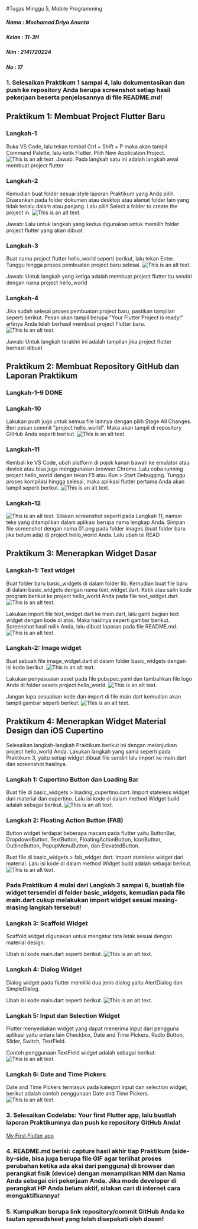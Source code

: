 #Tugas Minggu 5, Mobile Programming

##### Nama  : Mochamad Driya Ananta
##### Kelas : TI-3H
##### Nim   : 2141720224
##### No    : 17


### 1.  Selesaikan Praktikum 1 sampai 4, lalu dokumentasikan dan push ke repository Anda berupa screenshot setiap hasil pekerjaan beserta penjelasannya di file README.md!

## Praktikum 1: Membuat Project Flutter Baru

### Langkah-1
Buka VS Code, lalu tekan tombol Ctrl + Shift + P maka akan tampil Command Palette, lalu ketik Flutter. Pilih New Application Project.
![This is an alt text.](Praktikum/docs/p1-l1.png)
Jawab:
Pada langkah satu ini adalah langkah awal membuat project flutter
 
### Langkah-2
Kemudian buat folder sesuai style laporan Praktikum yang Anda pilih. Disarankan pada folder dokumen atau desktop atau alamat folder lain yang tidak terlalu dalam atau panjang. Lalu pilih Select a folder to create the project in.
![This is an alt text.](Praktikum/docs/p1-l2.png)


Jawab:
Lalu untuk langkah yang kedua digunakan untuk memilih folder project flutter yang akan dibuat

### Langkah-3
Buat nama project flutter hello_world seperti berikut, lalu tekan Enter. Tunggu hingga proses pembuatan project baru selesai.
![This is an alt text.](Praktikum/docs/p1-l3.png)

Jawab:
Untuk langkah yang ketiga adalah membuat project flutter itu sendiri dengan nama project hello_world


### Langkah-4
Jika sudah selesai proses pembuatan project baru, pastikan tampilan seperti berikut. Pesan akan tampil berupa "Your Flutter Project is ready!" artinya Anda telah berhasil membuat project Flutter baru.
![This is an alt text.](Praktikum/docs/p1-l4.png)

Jawab:
Untuk langkah terakhir ini adalah tampilan jika project flutter berhasil dibuat

## Praktikum 2: Membuat Repository GitHub dan Laporan Praktikum

### Langkah-1-9 DONE

### Langkah-10
Lakukan push juga untuk semua file lainnya dengan pilih Stage All Changes. Beri pesan commit "project hello_world". Maka akan tampil di repository GitHub Anda seperti berikut.
![This is an alt text.](Praktikum/docs/p2-l1.png)

### Langkah-11
Kembali ke VS Code, ubah platform di pojok kanan bawah ke emulator atau device atau bisa juga menggunakan browser Chrome. Lalu coba running project hello_world dengan tekan F5 atau Run > Start Debugging. Tunggu proses kompilasi hingga selesai, maka aplikasi flutter pertama Anda akan tampil seperti berikut.
![This is an alt text.](Praktikum/docs/p2-l2.png)

### Langkah-12
![This is an alt text.](Praktikum/docs/p2-l3.png)
Silakan screenshot seperti pada Langkah 11, namun teks yang ditampilkan dalam aplikasi berupa nama lengkap Anda. Simpan file screenshot dengan nama 01.png pada folder images (buat folder baru jika belum ada) di project hello_world Anda. Lalu ubah isi READ

## Praktikum 3: Menerapkan Widget Dasar

### Langkah-1: Text widget
Buat folder baru basic_widgets di dalam folder lib. Kemudian buat file baru di dalam basic_widgets dengan nama text_widget.dart. Ketik atau salin kode program berikut ke project hello_world Anda pada file text_widget.dart.
![This is an alt text.](Praktikum/docs/p3-l1.png)

Lakukan import file text_widget.dart ke main.dart, lalu ganti bagian text widget dengan kode di atas. Maka hasilnya seperti gambar berikut. Screenshot hasil milik Anda, lalu dibuat laporan pada file README.md.
![This is an alt text.](Praktikum/docs/p3-l1-2.png)

### Langkah-2: Image widget
Buat sebuah file image_widget.dart di dalam folder basic_widgets dengan isi kode berikut.
![This is an alt text.](Praktikum/docs/p3-l2-1.png)

Lakukan penyesuaian asset pada file pubspec.yaml dan tambahkan file logo Anda di folder assets project hello_world.
![This is an alt text.](Praktikum/docs/p3-l2-2.png)

Jangan lupa sesuaikan kode dan import di file main.dart kemudian akan tampil gambar seperti berikut.
![This is an alt text.](Praktikum/docs/p3-l2-3.png)

## Praktikum 4: Menerapkan Widget Material Design dan iOS Cupertino
Selesaikan langkah-langkah Praktikum berikut ini dengan melanjutkan project hello_world Anda. Lakukan langkah yang sama seperti pada Praktikum 3, yaitu setiap widget dibuat file sendiri lalu import ke main.dart dan screenshot hasilnya.

### Langkah 1: Cupertino Button dan Loading Bar
Buat file di basic_widgets > loading_cupertino.dart. Import stateless widget dari material dan cupertino. Lalu isi kode di dalam method Widget build adalah sebagai berikut.
![This is an alt text.](Praktikum/docs/p4-l1.png)



### Langkah 2: Floating Action Button (FAB)
Button widget terdapat beberapa macam pada flutter yaitu ButtonBar, DropdownButton, TextButton, FloatingActionButton, IconButton, OutlineButton, PopupMenuButton, dan ElevatedButton.

Buat file di basic_widgets > fab_widget.dart. Import stateless widget dari material. Lalu isi kode di dalam method Widget build adalah sebagai berikut.
![This is an alt text.](Praktikum/docs/p4-l2.png)

### Pada Praktikum 4 mulai dari Langkah 3 sampai 6, buatlah file widget tersendiri di folder basic_widgets, kemudian pada file main.dart cukup melakukan import widget sesuai masing-masing langkah tersebut!

### Langkah 3: Scaffold Widget
Scaffold widget digunakan untuk mengatur tata letak sesuai dengan material design.

Ubah isi kode main.dart seperti berikut.
![This is an alt text.](Praktikum/docs/p4-l3.png)

### Langkah 4: Dialog Widget
Dialog widget pada flutter memiliki dua jenis dialog yaitu AlertDialog dan SimpleDialog.

Ubah isi kode main.dart seperti berikut.
![This is an alt text.](Praktikum/docs/p4-l4.png)

### Langkah 5: Input dan Selection Widget
Flutter menyediakan widget yang dapat menerima input dari pengguna aplikasi yaitu antara lain Checkbox, Date and Time Pickers, Radio Button, Slider, Switch, TextField.

Contoh penggunaan TextField widget adalah sebagai berikut:
![This is an alt text.](Praktikum/docs/p4-l5.png)

### Langkah 6: Date and Time Pickers
Date and Time Pickers termasuk pada kategori input dan selection widget, berikut adalah contoh penggunaan Date and Time Pickers.
![This is an alt text.](Praktikum/docs/p4-l6.png)



### 3. Selesaikan Codelabs: Your first Flutter app, lalu buatlah laporan Praktikumnya dan push ke repository GitHub Anda!
[My First Flutter app](https://github.com/nama-pengguna/repository)

### 4. README.md berisi: capture hasil akhir tiap Praktikum (side-by-side, bisa juga berupa file GIF agar terlihat proses perubahan ketika ada aksi dari pengguna) di browser dan perangkat fisik (device) dengan menampilkan NIM dan Nama Anda sebagai ciri pekerjaan Anda. Jika mode developer di perangkat HP Anda belum aktif, silakan cari di internet cara mengaktifkannya!

### 5. Kumpulkan berupa link repository/commit GitHub Anda ke tautan spreadsheet yang telah disepakati oleh dosen!














































